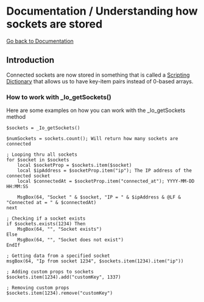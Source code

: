 # Documentation / Understanding how sockets are stored

[Go back to Documentation](README.md)

## Introduction

Connected sockets are now stored in something that is called a [Scripting Dictionary](https://docs.microsoft.com/en-us/office/vba/language/reference/user-interface-help/dictionary-object) that allows us to have key-item pairs instead of 0-based arrays.



### How to work with _Io_getSockets()

Here are some examples on how you can work with the _Io_getSockets method

```
$sockets = _Io_getSockets()

$numSockets = sockets.count(); Will return how many sockets are connected

; Looping thru all sockets
for $socket in $sockets
	local $socketProp = $sockets.item($socket)
	local $ipAddress = $socketProp.item("ip"); The IP address of the connected socket
	local $connectedAt = $socketProp.item("connected_at"); YYYY-MM-DD HH:MM:SS 
	
	MsgBox(64, "Socket " & $socket, "IP = " & $ipAddress & @LF & "Connected at = " & $connectedAt)
next

; Checking if a socket exists
if $sockets.exists(1234) Then 
	MsgBox(64, "", "Socket exists")
Else
	MsgBox(64, "", "Socket does not exist")
EndIf

; Getting data from a specified socket
msgBox(64, "Ip from socket 1234", $sockets.item(1234).item("ip"))

; Adding custom props to sockets
$sockets.item(1234).add("customKey", 1337)

; Removing custom props
$sockets.item(1234).remove("customKey")


```







